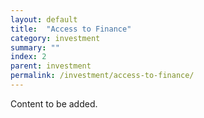 ```yaml
---
layout: default
title:  "Access to Finance"
category: investment
summary: ""
index: 2
parent: investment
permalink: /investment/access-to-finance/
---
```


Content to be added. 
